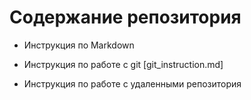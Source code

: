 # Содержание репозитория

* Инструкция по  Markdown

* Инструкция по работе с git [git_instruction.md]

* Инструкция по работе с удаленными репозитория
